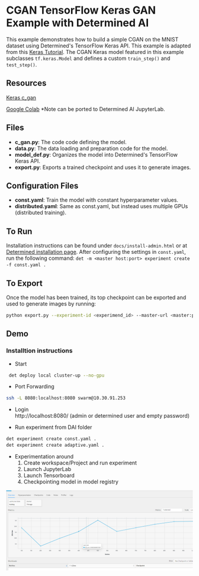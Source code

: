 # CGAN TensorFlow Keras GAN Example with Determined AI

This example demonstrates how to build a simple CGAN on the MNIST dataset using Determined's TensorFlow Keras API. This example is adapted from this [Keras Tutorial](https://keras.io/examples/generative/conditional_gan/).
The CGAN Keras model featured in this example subclasses `tf.keras.Model` and defines a custom `train_step()` and `test_step()`.

## Resources
[Keras c_gan](https://keras.io/examples/generative/conditional_gan/)

[Google Colab](https://colab.research.google.com/drive/1m2lUDfmX69iv2e0BXok0K63QQlr2iZ-L#scrollTo=NEY5JcHMo1qA) *Note can be ported to Determined AI JupyterLab.


## Files
* **c_gan.py**: The code code defining the model.
* **data.py**: The data loading and preparation code for the model.
* **model_def.py**: Organizes the model into Determined's TensorFlow Keras API.
* **export.py**: Exports a trained checkpoint and uses it to generate images.

## Configuration Files
* **const.yaml**: Train the model with constant hyperparameter values.
* **distributed.yaml**: Same as const.yaml, but instead uses multiple GPUs (distributed training).

## To Run
Installation instructions can be found under `docs/install-admin.html` or at [Determined installation page](https://docs.determined.ai/latest/index.html).
After configuring the settings in `const.yaml`, run the following command: `det -m <master host:port> experiment create -f const.yaml . `

## To Export
Once the model has been trained, its top checkpoint can be exported and used to generate images by running:
```bash
python export.py --experiment-id <experimend_id> --master-url <master:port>
```

## Demo

### Installtion instructions
*	Start 
```bash
 det deploy local cluster-up --no-gpu
```

*	Port Forwarding
```bash
ssh -L 8080:localhost:8080 swarm@10.30.91.253
```

*	Login  
http://localhost:8080/ (admin or determined user and empty password)

*	Run experiment from DAI folder

```bash
det experiment create const.yaml .
det experiment create adaptive.yaml .⁠
```

*	Experimentation around
    1.	Create workspace/Project and run experiment
    2.	Launch JupyterLab
    3.	Launch Tensorboard
    4.	Checkpointing model in model registry

![Training image](./images/c_gan.png)